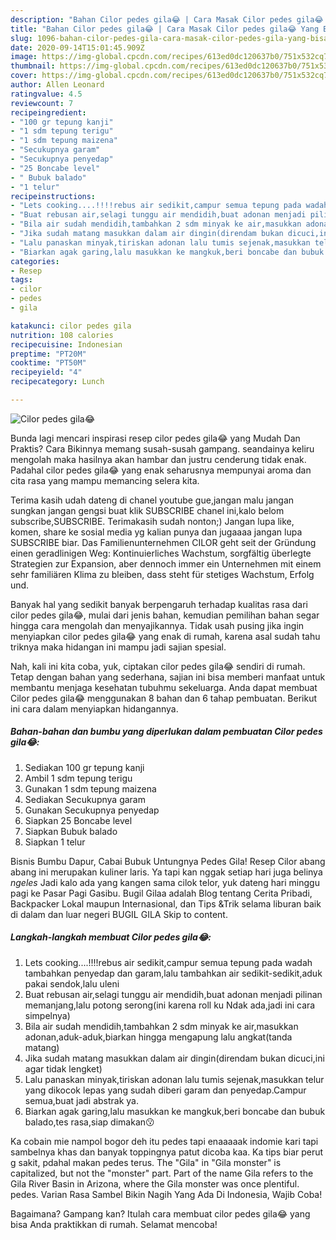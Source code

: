 ```yaml
---
description: "Bahan Cilor pedes gila😂 | Cara Masak Cilor pedes gila😂 Yang Bisa Manjain Lidah"
title: "Bahan Cilor pedes gila😂 | Cara Masak Cilor pedes gila😂 Yang Bisa Manjain Lidah"
slug: 1096-bahan-cilor-pedes-gila-cara-masak-cilor-pedes-gila-yang-bisa-manjain-lidah
date: 2020-09-14T15:01:45.909Z
image: https://img-global.cpcdn.com/recipes/613ed0dc120637b0/751x532cq70/cilor-pedes-gila😂-foto-resep-utama.jpg
thumbnail: https://img-global.cpcdn.com/recipes/613ed0dc120637b0/751x532cq70/cilor-pedes-gila😂-foto-resep-utama.jpg
cover: https://img-global.cpcdn.com/recipes/613ed0dc120637b0/751x532cq70/cilor-pedes-gila😂-foto-resep-utama.jpg
author: Allen Leonard
ratingvalue: 4.5
reviewcount: 7
recipeingredient:
- "100 gr tepung kanji"
- "1 sdm tepung terigu"
- "1 sdm tepung maizena"
- "Secukupnya garam"
- "Secukupnya penyedap"
- "25 Boncabe level"
- " Bubuk balado"
- "1 telur"
recipeinstructions:
- "Lets cooking....!!!!rebus air sedikit,campur semua tepung pada wadah tambahkan penyedap dan garam,lalu tambahkan air sedikit-sedikit,aduk pakai sendok,lalu uleni"
- "Buat rebusan air,selagi tunggu air mendidih,buat adonan menjadi pilinan memanjang,lalu potong serong(ini karena roll ku Ndak ada,jadi ini cara simpelnya)"
- "Bila air sudah mendidih,tambahkan 2 sdm minyak ke air,masukkan adonan,aduk-aduk,biarkan hingga mengapung lalu angkat(tanda matang)"
- "Jika sudah matang masukkan dalam air dingin(direndam bukan dicuci,ini agar tidak lengket)"
- "Lalu panaskan minyak,tiriskan adonan lalu tumis sejenak,masukkan telur yang dikocok lepas yang sudah diberi garam dan penyedap.Campur semua,buat jadi abstrak ya."
- "Biarkan agak garing,lalu masukkan ke mangkuk,beri boncabe dan bubuk balado,tes rasa,siap dimakan😗"
categories:
- Resep
tags:
- cilor
- pedes
- gila

katakunci: cilor pedes gila 
nutrition: 108 calories
recipecuisine: Indonesian
preptime: "PT20M"
cooktime: "PT50M"
recipeyield: "4"
recipecategory: Lunch

---
```



![Cilor pedes gila😂](https://img-global.cpcdn.com/recipes/613ed0dc120637b0/751x532cq70/cilor-pedes-gila😂-foto-resep-utama.jpg)

Bunda lagi mencari inspirasi resep cilor pedes gila😂 yang Mudah Dan Praktis? Cara Bikinnya memang susah-susah gampang. seandainya keliru mengolah maka hasilnya akan hambar dan justru cenderung tidak enak. Padahal cilor pedes gila😂 yang enak seharusnya mempunyai aroma dan cita rasa yang mampu memancing selera kita.

Terima kasih udah dateng di chanel youtube gue,jangan malu jangan sungkan jangan gengsi buat klik SUBSCRIBE chanel ini,kalo belom subscribe,SUBSCRIBE. Terimakasih sudah nonton;) Jangan lupa like, komen, share ke sosial media yg kalian punya dan jugaaaa jangan lupa SUBSCRIBE biar. Das Familienunternehmen CILOR geht seit der Gründung einen geradlinigen Weg: Kontinuierliches Wachstum, sorgfältig überlegte Strategien zur Expansion, aber dennoch immer ein Unternehmen mit einem sehr familiären Klima zu bleiben, dass steht für stetiges Wachstum, Erfolg und.

Banyak hal yang sedikit banyak berpengaruh terhadap kualitas rasa dari cilor pedes gila😂, mulai dari jenis bahan, kemudian pemilihan bahan segar hingga cara mengolah dan menyajikannya. Tidak usah pusing jika ingin menyiapkan cilor pedes gila😂 yang enak di rumah, karena asal sudah tahu triknya maka hidangan ini mampu jadi sajian spesial.


Nah, kali ini kita coba, yuk, ciptakan cilor pedes gila😂 sendiri di rumah. Tetap dengan bahan yang sederhana, sajian ini bisa memberi manfaat untuk membantu menjaga kesehatan tubuhmu sekeluarga. Anda dapat membuat Cilor pedes gila😂 menggunakan 8 bahan dan 6 tahap pembuatan. Berikut ini cara dalam menyiapkan hidangannya.

<!--inarticleads1-->

##### Bahan-bahan dan bumbu yang diperlukan dalam pembuatan Cilor pedes gila😂:

1. Sediakan 100 gr tepung kanji
1. Ambil 1 sdm tepung terigu
1. Gunakan 1 sdm tepung maizena
1. Sediakan Secukupnya garam
1. Gunakan Secukupnya penyedap
1. Siapkan 25 Boncabe level
1. Siapkan  Bubuk balado
1. Siapkan 1 telur


Bisnis Bumbu Dapur, Cabai Bubuk Untungnya Pedes Gila! Resep Cilor abang abang ini merupakan kuliner laris. Ya tapi kan nggak setiap hari juga belinya *ngeles* Jadi kalo ada yang kangen sama cilok telor, yuk dateng hari minggu pagi ke Pasar Pagi Gasibu. Bugil Gilaa adalah Blog tentang Cerita Pribadi, Backpacker Lokal maupun Internasional, dan Tips &amp;Trik selama liburan baik di dalam dan luar negeri BUGIL GILA Skip to content. 

<!--inarticleads2-->

##### Langkah-langkah membuat Cilor pedes gila😂:

1. Lets cooking....!!!!rebus air sedikit,campur semua tepung pada wadah tambahkan penyedap dan garam,lalu tambahkan air sedikit-sedikit,aduk pakai sendok,lalu uleni
1. Buat rebusan air,selagi tunggu air mendidih,buat adonan menjadi pilinan memanjang,lalu potong serong(ini karena roll ku Ndak ada,jadi ini cara simpelnya)
1. Bila air sudah mendidih,tambahkan 2 sdm minyak ke air,masukkan adonan,aduk-aduk,biarkan hingga mengapung lalu angkat(tanda matang)
1. Jika sudah matang masukkan dalam air dingin(direndam bukan dicuci,ini agar tidak lengket)
1. Lalu panaskan minyak,tiriskan adonan lalu tumis sejenak,masukkan telur yang dikocok lepas yang sudah diberi garam dan penyedap.Campur semua,buat jadi abstrak ya.
1. Biarkan agak garing,lalu masukkan ke mangkuk,beri boncabe dan bubuk balado,tes rasa,siap dimakan😗


Ka cobain mie nampol bogor deh itu pedes tapi enaaaaak indomie kari tapi sambelnya khas dan banyak toppingnya patut dicoba kaa. Ka tips biar perut g sakit, pdahal makan pedes terus. The &#34;Gila&#34; in &#34;Gila monster&#34; is capitalized, but not the &#34;monster&#34; part. Part of the name Gila refers to the Gila River Basin in Arizona, where the Gila monster was once plentiful. pedes. Varian Rasa Sambel Bikin Nagih Yang Ada Di Indonesia, Wajib Coba! 

Bagaimana? Gampang kan? Itulah cara membuat cilor pedes gila😂 yang bisa Anda praktikkan di rumah. Selamat mencoba!
